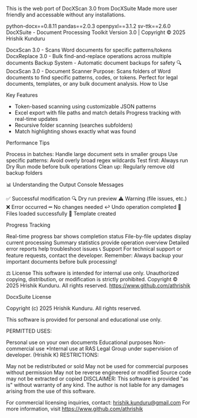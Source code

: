 This is the web port of DocXScan 3.0 from DocXSuite
Made more user friendly and accessable without any installations.

python-docx==0.8.11 pandas==2.0.3 openpyxl==3.1.2 sv-ttk==2.6.0
DocXSuite - Document Processing Toolkit Version 3.0 | Copyright © 2025 Hrishik Kunduru


DocxScan 3.0 - Scans Word documents for specific patterns/tokens DocxReplace 3.0 - Bulk find-and-replace operations across multiple documents Backup System - Automatic document backups for safety
🔍 DocxScan 3.0 - Document Scanner
Purpose: Scans folders of Word documents to find specific patterns, codes, or tokens. Perfect for legal documents, templates, or any bulk document analysis. How to Use


Key Features

- Token-based scanning using customizable JSON patterns
- Excel export with file paths and match details Progress tracking with real-time updates
- Recursive folder scanning (searches subfolders)
- Match highlighting shows exactly what was found


Performance Tips

Process in batches: Handle large document sets in smaller groups Use specific patterns: Avoid overly broad regex wildcards Test first: Always run Dry Run mode before bulk operations Clean up: Regularly remove old backup folders

📊 Understanding the Output Console Messages

✅ Successful modification 🔍 Dry run preview ⚠️ Warning (file issues, etc.) ❌ Error occurred ➖ No changes needed ↩️ Undo operation completed 📁 Files loaded successfully 📄 Template created

Progress Tracking

Real-time progress bar shows completion status File-by-file updates display current processing Summary statistics provide operation overview Detailed error reports help troubleshoot issues
📞 Support For technical support or feature requests, contact the developer. Remember: Always backup your important documents before bulk processing!

⚖️ License This software is intended for internal use only. Unauthorized copying, distribution, or modification is strictly prohibited. Copyright © 2025 Hrishik Kunduru. All rights reserved. https://www.github.com/athrishik

DocxSuite License

Copyright (c) 2025 Hrishik Kunduru. All rights reserved.

This software is provided for personal and educational use only.

PERMITTED USES:

Personal use on your own documents
Educational purposes
Non-commercial use
*Internal use at RAS Legal Group under supervision of developer. (Hrishik K)
RESTRICTIONS:

May not be redistributed or sold
May not be used for commercial purposes without permission
May not be reverse engineered or modified
Source code may not be extracted or copied
DISCLAIMER: This software is provided "as is" without warranty of any kind. The author is not liable for any damages arising from the use of this software.

For commercial licensing inquiries, contact: hrishik.kunduru@gmail.com For more information, visit https://www.github.com/athrishik
